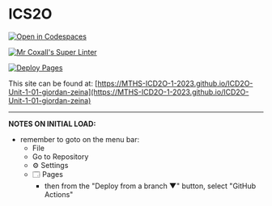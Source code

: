 # ICS2O

[![Open in Codespaces](https://classroom.github.com/assets/launch-codespace-7f7980b617ed060a017424585567c406b6ee15c891e84e1186181d67ecf80aa0.svg)](https://classroom.github.com/open-in-codespaces?assignment_repo_id=13736091)

[![Mr Coxall's Super Linter](https://github.com/MTHS-ICD2O-1-2023/ICD2O-Unit-1-01-giordan-zeina/workflows/Mr%20Coxall's%20Super%20Linter/badge.svg)](https://github.com/MTHS-ICD2O-1-2023/ICD2O-Unit-1-01-giordan-zeina/actions)

[![Deploy Pages](https://github.com/MTHS-ICD2O-1-2023/ICD2O-Unit-1-01-giordan-zeina/workflows/Deploy%20Pages/badge.svg)](https://github.com/MTHS-ICD2O-1-2023/ICD2O-Unit-1-01-giordan-zeina/actions)

This site can be found at: [https://MTHS-ICD2O-1-2023.github.io/ICD2O-Unit-1-01-giordan-zeina](https://MTHS-ICD2O-1-2023.github.io/ICD2O-Unit-1-01-giordan-zeina)

---

**NOTES ON INITIAL LOAD:**
- remember to goto on the menu bar:
  - File
  - Go to Repository
  - ⚙ Settings
  - 🗔 Pages
    - then from the "Deploy from a branch ▼" button, select "GitHub Actions"
